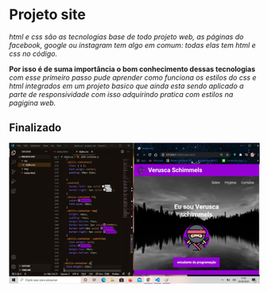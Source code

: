 # Projeto site 
*html e css são as tecnologias base de todo projeto web, as páginas do facebook, google ou instagram tem algo em comum: todas elas tem html e css no código.*

**Por isso é de suma importância o bom conhecimento dessas tecnologias**
*com esse primeiro passo pude aprender como funciona os estilos do css e html integrados em um projeto basico que ainda esta sendo aplicado a parte de responsividade com isso adquirindo pratica com estilos na pagigina web.*

## Finalizado


![site](https://github.com/Vesilva33/Projeto-site/blob/master/site%202.jpg)

